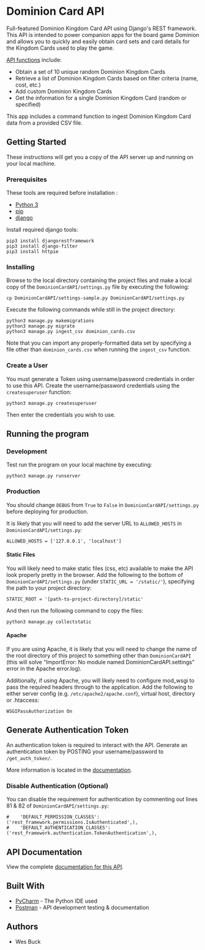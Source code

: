 # Dominion Card API

Full-featured Dominion Kingdom Card API using Django's REST framework. 
This API is intended to power companion apps for the board game Dominion and allows you to quickly 
and easily obtain card sets and card details for the Kingdom Cards used to play the game.

[API functions](https://documenter.getpostman.com/view/5603098/RWguxcDR) include:
* Obtain a set of 10 unique random Dominion Kingdom Cards
* Retrieve a list of Dominion Kingdom Cards based on filter criteria (name, cost, etc.)
* Add custom Dominion Kingdom Cards
* Get the information for a single Dominion Kingdom Card (random or specified)

This app includes a command function to ingest Dominion Kingdom Card data from a provided CSV file.

## Getting Started

These instructions will get you a copy of the API server up and running on your local machine.

### Prerequisites

These tools are required before installation :

- [Python 3](https://www.python.org/)
- [pip](https://pip.pypa.io/en/stable/)
- [django](https://www.djangoproject.com/)

Install required django tools: 

```
pip3 install djangorestframework
pip3 install django-filter
pip3 install httpie
```
### Installing

Browse to the local directory containing the project files and make a local copy of the `DominionCardAPI/settings.py` file by executing the following:

```
cp DominionCardAPI/settings-sample.py DominionCardAPI/settings.py
```

Execute the following commands while still in the project directory:

```
python3 manage.py makemigrations
python3 manage.py migrate
python3 manage.py ingest_csv dominion_cards.csv
```

Note that you can import any properly-formatted data set by specifying a file other than `dominion_cards.csv` when 
running the `ingest_csv` function.

### Create a User

You must generate a Token using username/password credentials in order to use this API. 
Create the username/password credentials using the `createsuperuser` function: 

```
python3 manage.py createsuperuser
```

Then enter the credentials you wish to use.

## Running the program

### Development

Test run the program on your local machine by executing:

```
python3 manage.py runserver
```

### Production

You should change `DEBUG` from `True` to `False` in `DominionCardAPI/settings.py` before deploying for production.

It is likely that you will need to add the server URL to `ALLOWED_HOSTS` in `DominionCardAPI/settings.py`:

```
ALLOWED_HOSTS = ['127.0.0.1', 'localhost']
```

#### Static Files

You will likely need to make static files (css, etc) available to make the API look properly pretty in the browser. Add the following to the bottom of `DominionCardAPI/settings.py` (under `STATIC_URL = '/static/'`), specifying the path to your project directory:

```
STATIC_ROOT = '[path-to-project-directory]/static'
```

And then run the following command to copy the files:

```
python3 manage.py collectstatic
```

#### Apache

If you are using Apache, it is likely that you will need to change the name of the root directory of this project to something other than `DominionCardAPI` (this will solve "ImportError: No module named DominionCardAPI.settings" error in the Apache error.log).

Additionally, if using Apache, you will likely need to configure mod_wsgi to pass the required headers through to the application. Add the following to either server config (e.g. `/etc/apache2/apache.conf`), virtual host, directory or .htaccess:

```
WSGIPassAuthorization On
```

## Generate Authentication Token

An authentication token is required to interact with the API. 
Generate an authentication token by POSTING your username/password to 
`/get_auth_token/`.

More information is located in the 
[documentation](https://documenter.getpostman.com/view/5603098/RWguxcDR).

### Disable Authentication (Optional)

You can disable the requirement for authentication by commenting out lines 81 & 82 of `DominionCardAPI/settings.py`:

```
#    'DEFAULT_PERMISSION_CLASSES': ('rest_framework.permissions.IsAuthenticated',),
#    'DEFAULT_AUTHENTICATION_CLASSES': ('rest_framework.authentication.TokenAuthentication',),
```

## API Documentation

View the complete [documentation for this API](https://documenter.getpostman.com/view/5603098/RWguxcDR).

## Built With

* [PyCharm](https://www.jetbrains.com/pycharm/) - The Python IDE used
* [Postman](https://www.getpostman.com/) - API development testing & documentation

## Authors

* Wes Buck

